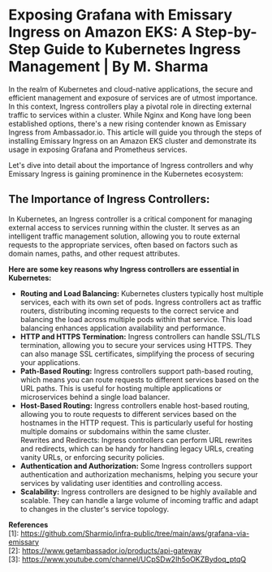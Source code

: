# Exposing Grafana with Emissary Ingress on Amazon EKS: A Step-by-Step Guide to Kubernetes Ingress Management | By M. Sharma

In the realm of Kubernetes and cloud-native applications, the secure and efficient management and exposure of services are of utmost importance. In this context, Ingress controllers play a pivotal role in directing external traffic to services within a cluster. While Nginx and Kong have long been established options, there's a new rising contender known as Emissary Ingress from Ambassador.io.
This article will guide you through the steps of installing Emissary Ingress on an Amazon EKS cluster and demonstrate its usage in exposing Grafana and Prometheus services.

Let's dive into detail about the importance of Ingress controllers and why Emissary Ingress is gaining prominence in the Kubernetes ecosystem:

## The Importance of Ingress Controllers:
In Kubernetes, an Ingress controller is a critical component for managing external access to services running within the cluster. It serves as an intelligent traffic management solution, allowing you to route external requests to the appropriate services, often based on factors such as domain names, paths, and other request attributes.

**Here are some key reasons why Ingress controllers are essential in Kubernetes:** </br>
- **Routing and Load Balancing:** Kubernetes clusters typically host multiple services, each with its own set of pods. Ingress controllers act as traffic routers, distributing incoming requests to the correct service and balancing the load across multiple pods within that service. This load balancing enhances application availability and performance.</br>
- **HTTP and HTTPS Termination:** Ingress controllers can handle SSL/TLS termination, allowing you to secure your services using HTTPS. They can also manage SSL certificates, simplifying the process of securing your applications.</br>
- **Path-Based Routing:** Ingress controllers support path-based routing, which means you can route requests to different services based on the URL paths. This is useful for hosting multiple applications or microservices behind a single load balancer.</br>
- **Host-Based Routing:** Ingress controllers enable host-based routing, allowing you to route requests to different services based on the hostnames in the HTTP request. This is particularly useful for hosting multiple domains or subdomains within the same cluster.</br>
Rewrites and Redirects: Ingress controllers can perform URL rewrites and redirects, which can be handy for handling legacy URLs, creating vanity URLs, or enforcing security policies.</br>
- **Authentication and Authorization:** Some Ingress controllers support authentication and authorization mechanisms, helping you secure your services by validating user identities and controlling access.</br>
- **Scalability:** Ingress controllers are designed to be highly available and scalable. They can handle a large volume of incoming traffic and adapt to changes in the cluster's service topology.

**References** </br>
[1]: https://github.com/Sharmio/infra-public/tree/main/aws/grafana-via-emissary </br>
[2]: https://www.getambassador.io/products/api-gateway</br>
[3]: https://www.youtube.com/channel/UCpSDw2Ih5oOKZBydoq_ptqQ</br>
